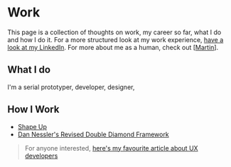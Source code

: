# Work

This page is a collection of thoughts on work, my career so far, what I do and how I do it. For a more structured look at my work experience, [have a look at my LinkedIn](https://www.linkedin.com/in/martinlaws/). For more about me as a human, check out [[Martin]].

## What I do

I'm a serial prototyper, developer, designer,

## How I Work

- [Shape Up](https://basecamp.com/shapeup/webbook)
- [Dan Nessler's Revised Double Diamond Framework](https://uxdesign.cc/how-to-solve-problems-applying-a-uxdesign-designthinking-hcd-or-any-design-process-from-scratch-v2-aa16e2dd550b)

> For anyone interested, [here's my favourite article about UX developers](http://www.disambiguity.com/what-is-a-ux-developer/)

[//begin]: # "Autogenerated link references for markdown compatibility"
[Martin]: martin "Martin"
[//end]: # "Autogenerated link references"
